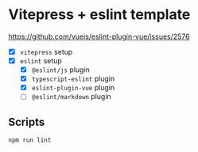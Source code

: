 # Vitepress + eslint template

https://github.com/vuejs/eslint-plugin-vue/issues/2576

- [x] `vitepress` setup
- [x] `eslint` setup
  - [x] `@eslint/js` plugin
  - [x] `typescript-eslint` plugin
  - [x] `eslint-plugin-vue` plugin
  - [ ] `@eslint/markdown` plugin

## Scripts 

```sh
npm run lint
```
